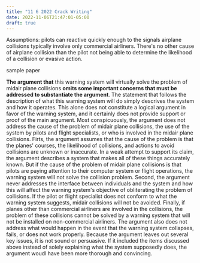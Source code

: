 ```yaml
---
title: "11 6 2022 Crack Writing"
date: 2022-11-06T21:47:01-05:00
draft: true
---
```


Assumptions:
pilots can reactive quickly enough to the signals
airplane collisions typically involve only commercial airliners.
There's no other cause of airplane collision than the pilot not being able to determine the likelihood of a collision or evasive action.

sample paper

**The argument that** this warning system will virtually solve the problem of midair plane collisions **omits some important  concerns that must be addressed to substantiate the argument**. The statement that follows the description of what this warning system will do simply descrives the system and how it operates. This alone does not constitute a logical argument in favor of the warning system, and it certainly does not provide support or proof of the main argument.
Most conspicuously, the argument does not address the cause of the problem of midair plane collisions, the use of the system by pilots and flight specialists, or who is involved in the midair plane collisions. Firts, the argument assumes that the cause of the problem is that the planes' courses, the likelihood of collisions, and actions to avoid collisions are unknown or inaccurate. In a weak attempt to support its claim, the argument describes a system that makes all of these things accurately known. But if the cause of the problem of midair plane collisions is that pilots are paying attention to their computer system or flight operations, the warning system will not solve the collision problem. Second, the argument never addresses the interface between individuals and the system and how this will affect the warning system's objective of obliterating the problem of collisions. If the pilot or flight specialist does not conform to what the warning system suggests, midair collisions will not be avoided. Finally, if planes other than commercial airliners are involved in the collisions, the problem of these collisions cannot be solved by a warning system that will not be installed on non-commercial airliners. The argument also does not address what would happen in the event that the warning system collapses, fails, or does not work properly.
Because the argument leaves out several key issues, it is not sound or persuasive. If it included the items discussed above instead of solely explaining what the system supposedly does, the argument woudl have been more thorough and convincing.
